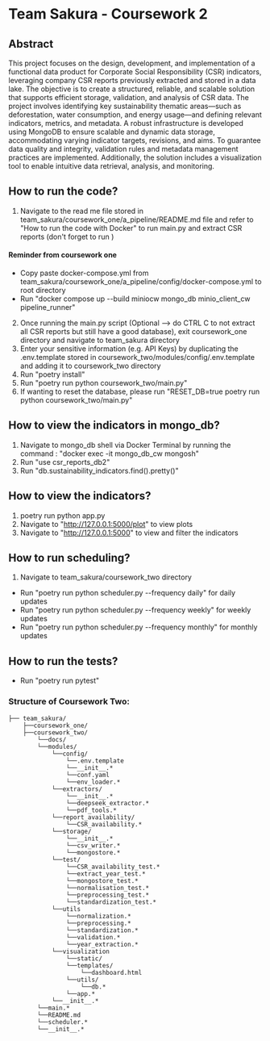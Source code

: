 # Team Sakura - Coursework 2
## Abstract

This project focuses on the design, development, and implementation of a functional data product for Corporate Social Responsibility (CSR) indicators, leveraging company CSR reports previously extracted and stored in a data lake.
The objective is to create a structured, reliable, and scalable solution that supports efficient storage, validation, and analysis of CSR data. 
The project involves identifying key sustainability thematic areas—such as deforestation, water consumption, and energy usage—and defining relevant indicators, metrics, and metadata. 
A robust infrastructure is developed using MongoDB to ensure scalable and dynamic data storage, accommodating varying indicator targets, revisions, and aims. 
To guarantee data quality and integrity, validation rules and metadata management practices are implemented. 
Additionally, the solution includes a visualization tool to enable intuitive data retrieval, analysis, and monitoring. 

## How to run the code?
1. Navigate to the read me file stored in team_sakura/coursework_one/a_pipeline/README.md file and refer to "How to run the code with Docker" to run main.py and extract CSR reports (don't forget to run )
#### Reminder from coursework one 
- Copy paste docker-compose.yml from team_sakura/coursework_one/a_pipeline/config/docker-compose.yml to root directory
- Run "docker compose up --build miniocw mongo_db minio_client_cw pipeline_runner" 
2. Once running the main.py script (Optional --> do CTRL C to not extract all CSR reports but still have a good database), exit coursework_one directory and navigate to team_sakura directory 
3. Enter your sensitive information (e.g. API Keys) by duplicating the .env.template stored in coursework_two/modules/config/.env.template and adding it to coursework_two directory
4. Run "poetry install"
5. Run "poetry run python coursework_two/main.py"
6. If wanting to reset the database, please run "RESET_DB=true poetry run python coursework_two/main.py" 

## How to view the indicators in mongo_db?
1. Navigate to mongo_db shell via Docker Terminal by running the command : "docker exec -it mongo_db_cw mongosh"
2. Run "use csr_reports_db2"
3. Run "db.sustainability_indicators.find().pretty()"

## How to view the indicators?
1. poetry run python app.py
2. Navigate to "http://127.0.0.1:5000/plot" to view plots
3. Navigate to "http://127.0.0.1:5000" to view and filter the indicators 

## How to run scheduling?
1. Navigate to team_sakura/coursework_two directory 
- Run  "poetry run python scheduler.py --frequency daily" for daily updates
- Run "poetry run python scheduler.py --frequency weekly" for weekly updates 
- Run "poetry run python scheduler.py --frequency monthly" for monthly updates

## How to run the tests?
- Run "poetry run pytest"

### Structure of Coursework Two:
```
├── team_sakura/
    ├──coursework_one/
    ├──coursework_two/
        └──docs/
        └──modules/
        	└──config/
        		└──.env.template
        		└──__init__.*
        		└──conf.yaml
        		└──env_loader.*
        	└──extractors/
        		└──__init__.*
        		└──deepseek_extractor.*
        		└──pdf_tools.*
        	└──report_availability/
        		└──CSR_availability.*
        	└──storage/
        		└──__init__.*
        		└──csv_writer.*
        		└──mongostore.*
        	└──test/
        	    └──CSR_availability_test.* 
        	    └──extract_year_test.*
        	    └──mongostore_test.*
        	    └──normalisation_test.*
        	    └──preprocessing_test.*
        	    └──standardization_test.*
        	└──utils
        		└──normalization.*
        		└──preprocessing.*
        		└──standardization.*
        		└──validation.*
        		└──year_extraction.*
        	└──visualization
        		└──static/
        		└──templates/
        			└──dashboard.html
        		└──utils/
        			└──db.*
        		└──app.*
        	└──__init__.*
        └──main.*
        └──README.md
        └──scheduler.*
        └──__init__.*
        

```
